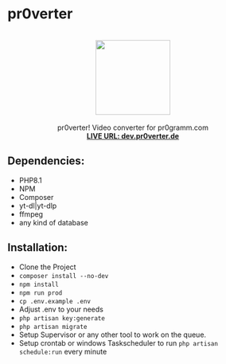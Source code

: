 # pr0verter

<div align="center">
  <p align="center">
    <br />
    <img height="150" width="auto" src="https://raw.githubusercontent.com/pr0-dev/pr0verter/master/public/images/pr0verter-260x260.png" />
    <br /><br />
    pr0verter! Video converter for pr0gramm.com
    <br />
    <a href="https://dev.pr0verter.de/"><strong>LIVE URL: dev.pr0verter.de</strong></a>
    <br />
  </p>
</div>


## Dependencies:
* PHP8.1
* NPM
* Composer
* yt-dl|yt-dlp
* ffmpeg
* any kind of database

## Installation:
* Clone the Project
* `composer install --no-dev`
* `npm install`
* `npm run prod`
* `cp .env.example .env`
* Adjust .env to your needs
* `php artisan key:generate`
* `php artisan migrate`
* Setup Supervisor or any other tool to work on the queue.
* Setup crontab or windows Taskscheduler to run `php artisan schedule:run` every minute
